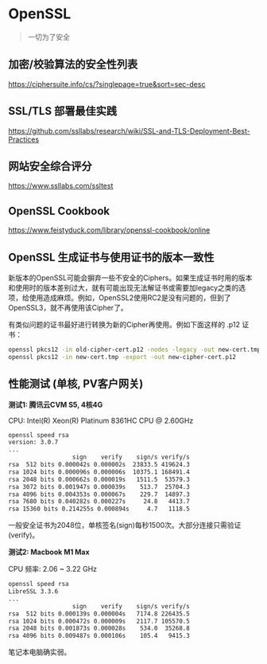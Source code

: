 # OpenSSL

> 一切为了安全

## 加密/校验算法的安全性列表

https://ciphersuite.info/cs/?singlepage=true&sort=sec-desc

## SSL/TLS 部署最佳实践

https://github.com/ssllabs/research/wiki/SSL-and-TLS-Deployment-Best-Practices

## 网站安全综合评分

https://www.ssllabs.com/ssltest

## OpenSSL Cookbook

https://www.feistyduck.com/library/openssl-cookbook/online

## OpenSSL 生成证书与使用证书的版本一致性

新版本的OpenSSL可能会摒弃一些不安全的Ciphers。如果生成证书时用的版本和使用时的版本差别过大，就有可能出现无法解证书或需要加legacy之类的选项，给使用造成麻烦。例如，OpenSSL2使用RC2是没有问题的，但到了OpenSSL3，就不再使用该Cipher了。

有类似问题的证书最好进行转换为新的Cipher再使用。例如下面这样的 .p12 证书：

```bash
openssl pkcs12 -in old-cipher-cert.p12 -nodes -legacy -out new-cert.tmp
openssl pkcs12 -in new-cert.tmp -export -out new-cipher-cert.p12
```

## 性能测试 (单核, PV客户网关)

**测试1: 腾讯云CVM S5, 4核4G**

CPU: Intel(R) Xeon(R) Platinum 8361HC CPU @ 2.60GHz

```bash
openssl speed rsa
version: 3.0.7
...
                  sign    verify    sign/s verify/s
rsa  512 bits 0.000042s 0.000002s  23833.5 419624.3
rsa 1024 bits 0.000096s 0.000006s  10375.1 168491.4
rsa 2048 bits 0.000662s 0.000019s   1511.5  53579.3
rsa 3072 bits 0.001947s 0.000039s    513.7  25704.3
rsa 4096 bits 0.004353s 0.000067s    229.7  14897.3
rsa 7680 bits 0.040282s 0.000227s     24.8   4413.7
rsa 15360 bits 0.214255s 0.000894s     4.7   1118.5
```

一般安全证书为2048位，单核签名(sign)每秒1500次。大部分连接只需验证(verify)。

**测试2: Macbook M1 Max**

CPU 频率: 2.06 ~ 3.22 GHz

```bash
openssl speed rsa
LibreSSL 3.3.6
...
                  sign    verify    sign/s verify/s
rsa  512 bits 0.000139s 0.000004s   7174.8 226435.5
rsa 1024 bits 0.000472s 0.000009s   2117.7 105570.5
rsa 2048 bits 0.001873s 0.000028s    534.0  35268.8
rsa 4096 bits 0.009487s 0.000106s    105.4   9415.3
```

笔记本电脑确实弱。

